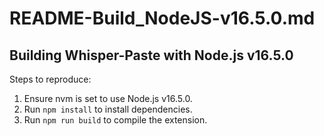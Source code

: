 # README-Build_NodeJS-v16.5.0.md

## Building Whisper-Paste with Node.js v16.5.0

Steps to reproduce:
1. Ensure nvm is set to use Node.js v16.5.0.
2. Run `npm install` to install dependencies.
3. Run `npm run build` to compile the extension.

